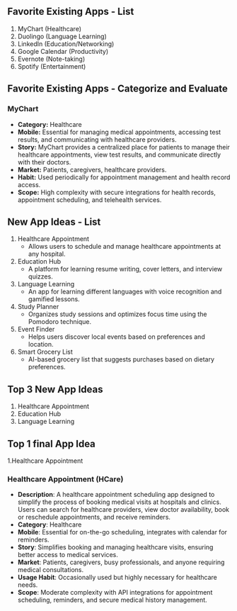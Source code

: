 ## Favorite Existing Apps - List
1. MyChart (Healthcare)
2. Duolingo (Language Learning)
3. LinkedIn (Education/Networking)
4. Google Calendar (Productivity)
5. Evernote (Note-taking)
6. Spotify (Entertainment)

## Favorite Existing Apps - Categorize and Evaluate

### MyChart
   - **Category:** Healthcare
   - **Mobile:** Essential for managing medical appointments, accessing test results, and communicating with healthcare providers.
   - **Story:** MyChart provides a centralized place for patients to manage their healthcare appointments, view test results, and communicate directly with their doctors.
   - **Market:** Patients, caregivers, healthcare providers.
   - **Habit:** Used periodically for appointment management and health record access.
   - **Scope:** High complexity with secure integrations for health records, appointment scheduling, and telehealth services.

## New App Ideas - List
1. Healthcare Appointment
   - Allows users to schedule and manage healthcare appointments at any hospital.
2. Education Hub
   - A platform for learning resume writing, cover letters, and interview quizzes.
3. Language Learning
   - An app for learning different languages with voice recognition and gamified lessons.
4. Study Planner
   - Organizes study sessions and optimizes focus time using the Pomodoro technique.
5. Event Finder
   - Helps users discover local events based on preferences and location.
6. Smart Grocery List
   - AI-based grocery list that suggests purchases based on dietary preferences.

## Top 3 New App Ideas
1. Healthcare Appointment
2. Education Hub
3. Language Learning

## Top 1 final App Idea

 1.Healthcare Appointment


### Healthcare Appointment (HCare)
   - **Description**: A healthcare appointment scheduling app designed to simplify the process of booking medical visits at hospitals and clinics. Users can search for healthcare providers, view doctor availability, book or reschedule appointments, and receive reminders.
   - **Category**: Healthcare
   - **Mobile**: Essential for on-the-go scheduling, integrates with calendar for reminders.
   - **Story**: Simplifies booking and managing healthcare visits, ensuring better access to medical services.
   - **Market**: Patients, caregivers, busy professionals, and anyone requiring medical consultations.
   - **Usage Habit**: Occasionally used but highly necessary for healthcare needs.
   - **Scope**: Moderate complexity with API integrations for appointment scheduling, reminders, and secure medical history management.
